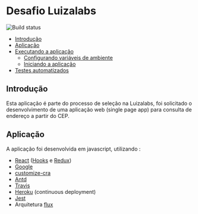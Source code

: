 # Desafio Luizalabs 

![Build status](https://travis-ci.com/samuelcsantana/desafio-luizalabs.svg?token=iG2xRybfkb9yunYCdUQT&branch=master)

- [Introdução](#st1)
- [Aplicação](#id2)
- [Executando a aplicação](#id3)
  - [Configurando variáveis de ambiente](#id4)
  - [Iniciando a aplicação](#id5)
- [Testes automatizados](#id6)

<div id='st1' />

## Introdução

Esta aplicação é parte do processo de seleção na Luizalabs, foi solicitado o desenvolvimento de uma aplicação web (single page app) para consulta de endereço a partir do CEP.

<div id='st2' />

## Aplicação

A aplicação foi desenvolvida em javascript, utilizando :
- [React](https://pt-br.reactjs.org/) ([Hooks](https://react-redux.js.org/next/api/hooks) e [Redux](https://github.com/reduxjs/redux-thunk))
- [Google](https://developers.google.com/maps/documentation/geocoding/start?hl=pt&utm_source=google&utm_medium=cpc&utm_campaign=FY18-Q2-global-demandgen-paidsearchonnetworkhouseads-cs-maps_contactsal_saf&utm_content=text-ad-none-none-DEV_c-CRE_351280161057-ADGP_Hybrid+%7C+AW+SEM+%7C+SKWS+~+Places+%7C+BMM+%7C+Geocoding-KWID_43700044401405919-kwd-341556977164-userloc_1031776&utm_term=KW_%2Bgeocoding-ST_%2Bgeocoding&gclid=Cj0KCQiAmZDxBRDIARIsABnkbYSJwTvM0GZ3bDIYNpL-0JMjVbtm2LEMpFDjHcv1Ur3Q--RGGLamXvkaArfJEALw_wcB)
- [customize-cra](https://github.com/arackaf/customize-cra)
- [Antd](https://ant.design/docs/react/introduce)
- [Travis](https://docs.travis-ci.com/user/tutorial/)
- [Heroku](https://www.heroku.com/what) (continuous deployment)
- [Jest](https://jestjs.io/docs/en/tutorial-react)
- Arquitetura [flux](https://tableless.com.br/flux-entenda-como-funciona-arquitetura-flux-com-react/)

